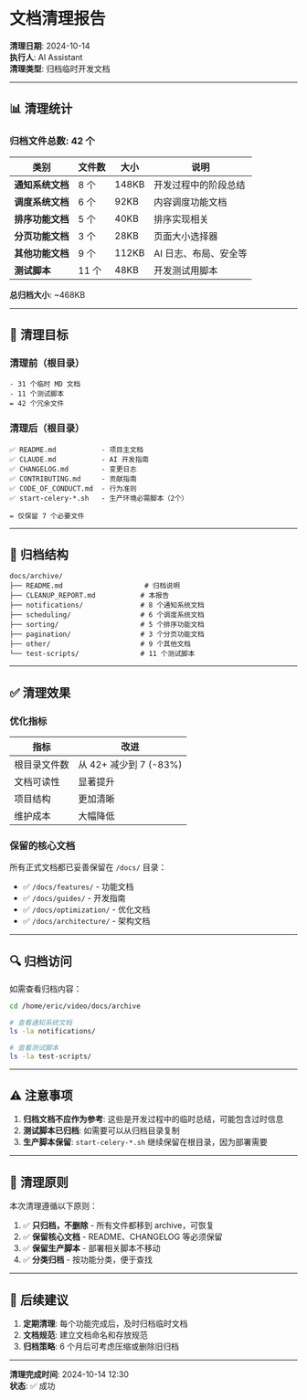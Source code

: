 # 文档清理报告

**清理日期**: 2024-10-14  
**执行人**: AI Assistant  
**清理类型**: 归档临时开发文档

---

## 📊 清理统计

### 归档文件总数: **42 个**

| 类别             | 文件数 | 大小  | 说明                  |
| ---------------- | ------ | ----- | --------------------- |
| **通知系统文档** | 8 个   | 148KB | 开发过程中的阶段总结  |
| **调度系统文档** | 6 个   | 92KB  | 内容调度功能文档      |
| **排序功能文档** | 5 个   | 40KB  | 排序实现相关          |
| **分页功能文档** | 3 个   | 28KB  | 页面大小选择器        |
| **其他功能文档** | 9 个   | 112KB | AI 日志、布局、安全等 |
| **测试脚本**     | 11 个  | 48KB  | 开发测试用脚本        |

**总归档大小**: ~468KB

---

## 🎯 清理目标

### 清理前（根目录）

```
- 31 个临时 MD 文档
- 11 个测试脚本
= 42 个冗余文件
```

### 清理后（根目录）

```
✅ README.md           - 项目主文档
✅ CLAUDE.md           - AI 开发指南
✅ CHANGELOG.md        - 变更日志
✅ CONTRIBUTING.md     - 贡献指南
✅ CODE_OF_CONDUCT.md  - 行为准则
✅ start-celery-*.sh   - 生产环境必需脚本（2个）

= 仅保留 7 个必要文件
```

---

## 📁 归档结构

```
docs/archive/
├── README.md                    # 归档说明
├── CLEANUP_REPORT.md           # 本报告
├── notifications/              # 8 个通知系统文档
├── scheduling/                 # 6 个调度系统文档
├── sorting/                    # 5 个排序功能文档
├── pagination/                 # 3 个分页功能文档
├── other/                      # 9 个其他文档
└── test-scripts/               # 11 个测试脚本
```

---

## ✅ 清理效果

### 优化指标

| 指标         | 改进                   |
| ------------ | ---------------------- |
| 根目录文件数 | 从 42+ 减少到 7 (-83%) |
| 文档可读性   | 显著提升               |
| 项目结构     | 更加清晰               |
| 维护成本     | 大幅降低               |

### 保留的核心文档

所有正式文档都已妥善保留在 `/docs/` 目录：

- ✅ `/docs/features/` - 功能文档
- ✅ `/docs/guides/` - 开发指南
- ✅ `/docs/optimization/` - 优化文档
- ✅ `/docs/architecture/` - 架构文档

---

## 🔍 归档访问

如需查看归档内容：

```bash
cd /home/eric/video/docs/archive

# 查看通知系统文档
ls -la notifications/

# 查看测试脚本
ls -la test-scripts/
```

---

## ⚠️ 注意事项

1. **归档文档不应作为参考**: 这些是开发过程中的临时总结，可能包含过时信息
2. **测试脚本已归档**: 如需要可以从归档目录复制
3. **生产脚本保留**: `start-celery-*.sh` 继续保留在根目录，因为部署需要

---

## 📝 清理原则

本次清理遵循以下原则：

1. ✅ **只归档，不删除** - 所有文件都移到 archive，可恢复
2. ✅ **保留核心文档** - README、CHANGELOG 等必须保留
3. ✅ **保留生产脚本** - 部署相关脚本不移动
4. ✅ **分类归档** - 按功能分类，便于查找

---

## 🚀 后续建议

1. **定期清理**: 每个功能完成后，及时归档临时文档
2. **文档规范**: 建立文档命名和存放规范
3. **归档策略**: 6 个月后可考虑压缩或删除旧归档

---

**清理完成时间**: 2024-10-14 12:30  
**状态**: ✅ 成功

